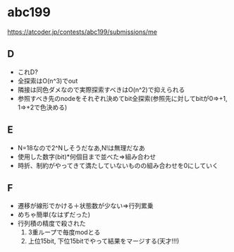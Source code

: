 # abc199

https://atcoder.jp/contests/abc199/submissions/me

## D

- これD?
- 全探索はO(n^3)でout
- 隣接は同色ダメなので実際探索すべきはO(n^2)で抑えられる
- 参照すべき先のnodeをそれぞれ決めてbit全探索(参照先に対してbitが0=>+1, 1=>+2で色決める)

## E

- N=18なので2^Nしそうだなあ,N!は無理だなあ
- 使用した数字(bit)*何個目まで並べた=>組み合わせ
- 時折、制約がやってきて満たしていないものの組み合わせを0にしていく


## F

- 遷移が線形でかける＋状態数が少ない=>行列累乗
- めちゃ簡単(なはずだった)
- 行列積の精度で殺された
  1. 3重ループで毎度modとる
  2. 上位15bit, 下位15bitでやって結果をマージする(天才!!!)
